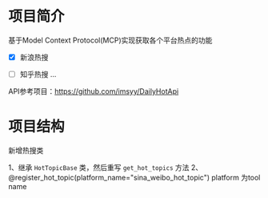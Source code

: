 # 项目简介

基于Model Context Protocol(MCP)实现获取各个平台热点的功能

- [x] 新浪热搜

- [ ] 知乎热搜
...

API参考项目：https://github.com/imsyy/DailyHotApi

# 项目结构

新增热搜类

1、继承 `HotTopicBase` 类，然后重写 `get_hot_topics` 方法
2、@register_hot_topic(platform_name="sina_weibo_hot_topic") platform 为tool name

